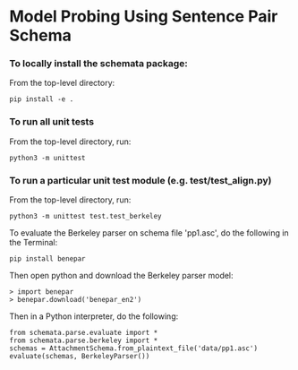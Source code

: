 # Model Probing Using Sentence Pair Schema

### To locally install the schemata package:

From the top-level directory:

    pip install -e .

### To run all unit tests

From the top-level directory, run: 
    
    python3 -m unittest

### To run a particular unit test module (e.g. test/test_align.py)

From the top-level directory, run:

    python3 -m unittest test.test_berkeley
    



To evaluate the Berkeley parser on schema file 'pp1.asc', do the following
in the Terminal:

    pip install benepar

Then open python and download the Berkeley parser model:

    > import benepar
    > benepar.download('benepar_en2')

Then in a Python interpreter, do the following:


    from schemata.parse.evaluate import * 
    from schemata.parse.berkeley import *
    schemas = AttachmentSchema.from_plaintext_file('data/pp1.asc')
    evaluate(schemas, BerkeleyParser())        


    
